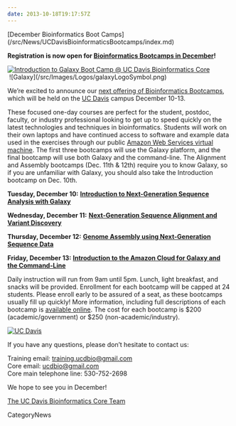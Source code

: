 ```yaml
---
date: 2013-10-18T19:17:57Z
---
```

<div class='newsItemHeader'>[December Bioinformatics Boot Camps](/src/News/UCDavisBioinformaticsBootcamps/index.md)</div>

**Registration is now open for [Bioinformatics Bootcamps in December](https://training.bioinformatics.ucdavis.edu/bootcamps/)!**

<div class='left'><a href='https://training.bioinformatics.ucdavis.edu/bootcamps/'><img src='/Images/Logos/UCDavisGenomeCenterLogo.jpg' alt='Introduction to Galaxy Boot Camp @ UC Davis Bioinformatics Core'  /></a><br />
&nbsp;![Galaxy](/src/Images/Logos/galaxyLogoSymbol.png)</div>

We’re excited to announce our [next offering of Bioinformatics Bootcamps](https://training.bioinformatics.ucdavis.edu/bootcamps/), which will be held on the [UC Davis](http://www.ucdavis.edu/) campus December 10-13.  

These focused one-day courses are perfect for the student, postdoc, faculty, or industry professional looking to get up to speed quickly on the latest technologies and techniques in bioinformatics. Students will work on their own laptops and have continued access to software and example data used in the exercises through our public [Amazon Web Services virtual machine](http://bioinformatics.ucdavis.edu/software/). The first three bootcamps will use the Galaxy platform, and the final bootcamp will use both Galaxy and the command-line. The Alignment and Assembly bootcamps (Dec. 11th & 12th) require you to know Galaxy, so if you are unfamiliar with Galaxy, you should also take the Introduction bootcamp on Dec. 10th.

 **Tuesday, December 10:**
  **[Introduction to Next-Generation Sequence Analysis with Galaxy](http://training.bioinformatics.ucdavis.edu/2013/10/16/bootcamp-introduction-to-next-generation-sequence-analysis-with-galaxy-december-10-2013/)**

 **Wednesday, December 11:**
  **[Next-Generation Sequence Alignment and Variant Discovery](http://training.bioinformatics.ucdavis.edu/2013/10/16/bootcamp-next-generation-sequence-alignment-and-variant-discovery-december-11-2013/)**

 **Thursday, December 12:**
  **[Genome Assembly using Next-Generation Sequence Data](http://training.bioinformatics.ucdavis.edu/2013/10/16/bootcamp-genome-assembly-using-next-generation-sequence-data-december-12-2013/)**

 **Friday, December 13:**
  **[Introduction to the Amazon Cloud for Galaxy and the Command-Line](http://training.bioinformatics.ucdavis.edu/2013/10/16/bootcamp-introduction-to-the-amazon-cloud-for-galaxy-and-the-command-line-december-13-2013/)**

Daily instruction will run from 9am until 5pm. Lunch, light breakfast, and snacks will be provided. Enrollment for each bootcamp will be capped at 24 students. Please enroll early to be assured of a seat, as these bootcamps usually fill up quickly!  More information, including full descriptions of each bootcamp is [available online](https://training.bioinformatics.ucdavis.edu/bootcamps/).  The cost for each bootcamp is $200 (academic/government) or $250 (non-academic/industry).

<div class='right'><a href='https://training.bioinformatics.ucdavis.edu/bootcamps/'><img src='/Images/Logos/UCDavisLogoSmall.gif' alt='UC Davis'  /></a></div>

If you have any questions, please don’t hesitate to contact us:

 Training email: training.ucdbio@gmail.com<br />
 Core email: ucdbio@gmail.com<br />
 Core main telephone line: 530-752-2698

We hope to see you in December!

[The UC Davis Bioinformatics Core Team](http://training.bioinformatics.ucdavis.edu)<br />


CategoryNews
